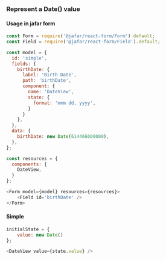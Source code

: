 <h3>Represent a Date() value</h3>

<h4>Usage in jafar form</h4>

```javascript
const Form = require('@jafar/react-form/Form').default;
const Field = require('@jafar/react-form/Field').default;

const model = {
  id: 'simple',
  fields: {
    birthDate: {
      label: 'Birth Date',
      path: 'birthDate',
      component: {
        name: 'DateView',
        state: {
          format: 'mmm dd, yyyy',
        }
      }
    },
  },
  data: {
    birthDate: new Date(614466000000),
  },
};

const resources = {
  components: { 
    DateView,
  }
};

<Form model={model} resources={resources}>
    <Field id='birthDate' />
</Form>
```

<h4>Simple</h4>

```javascript
initialState = { 
    value: new Date()
};

<DateView value={state.value} />
```
